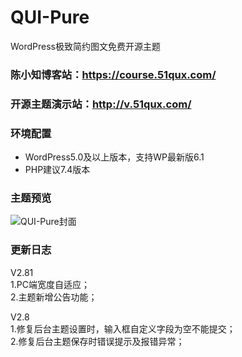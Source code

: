 # QUI-Pure
WordPress极致简约图文免费开源主题
### 陈小知博客站：https://course.51qux.com/
### 开源主题演示站：http://v.51qux.com/

### 环境配置
- WordPress5.0及以上版本，支持WP最新版6.1
- PHP建议7.4版本

### 主题预览
![QUI-Pure封面](https://course.51qux.com/wp-content/uploads/2022/12/1.png)

### 更新日志
V2.81    
1.PC端宽度自适应；    
2.主题新增公告功能；    

V2.8    
1.修复后台主题设置时，输入框自定义字段为空不能提交；    
2.修复后台主题保存时错误提示及报错异常；    